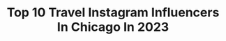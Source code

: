 ---
title: Top 10 Travel Instagram Influencers In Chicago In 2023
description: >-
  Find top travel Instagram influencers in Chicago in 2023. Most popular hashtags: #chicago #chicagoblogger #chicagogram #travelchicago.
platform: Instagram
hits: 376
text_top: Analyze the most popular Instagram profiles on inBeat.
text_bottom: Our search engine has 376 Instagram influencers like this in Chicago, United States for you to connect with.
profiles:
  - username: "miya.daigle"
    fullname: >-
      M I Y Λ   D Λ I G L E
    bio: >-
      interior photographer interior design | styling | travel chicago + indy
    location: "United States"
    followers: 14228
    engagement: 350
    commentsToLikes: 0.036188
    id: ck0tz11fxoqag0i19ksc5o67c
    verified: false
    hashtags: "#interiorgoals, #savorsummer, #minimalist, #normalpleasecomeback"
  - username: "maria.koche"
    fullname: >-
      Maria Koché
    bio: >-
      ⭕️IFPA Certified Flexibility Specialist @aspis_chicago ⭕️Dancer @columbiachi @insomniacevents ⭕️Model @moorecreativetalent 📍#chicago
    location: "United States"
    followers: 14933
    engagement: 361
    commentsToLikes: 0.072883
    id: ck15qs12r4ct40i190sexxn5p
    verified: false
    hashtags: "#chicagoyoga, #activeflexibility, #flexible, #chicago"
  - username: "rositapischiutta"
    fullname: >-
      Sita
    bio: >-
      🇮🇹 Udine 💌 pischiutta.rosita@gmail.com
    location: "United States"
    followers: 1134
    engagement: 3316
    commentsToLikes: 0.024084
    id: ck8tdhyew3dt20j78p06wxgvs
    verified: false
    hashtags: "#tbt, #dolomitesitaly, #dolomiti, #hiking"
  - username: "curvyantoinette"
    fullname: >-
      Antoinette Potter
    bio: >-
      💖 Body Positivity | ➕ Plus Size Fashion | 🍑 Size 24w/3x ✈ Jetsetter |⚡Gryffindor |💍 Wifey | 🐶 Dog Lover 📍Chicago | 📧 CurvyAntoinette@gmail.com
    location: "United States"
    followers: 13664
    engagement: 329
    commentsToLikes: 0.112065
    id: ckaorsuzsolri0i78f9tvmgoa
    verified: false
    hashtags: "#coedition, #psfashion, #plussizeblog, #boldncurvy"
  - username: "rociomarie_"
    fullname: >-
      Rocio 🌹
    bio: >-
      📍Miami, FL 🌐Marketing @accidentmedicalgroup
    location: "United States"
    followers: 8433
    engagement: 641
    commentsToLikes: 0.013530
    id: ck14li8n0ut6c0i19nn4s4vg4
    verified: false
    hashtags: "#miami, #goals, #motivation, #inspiration"
  - username: "kuo9406"
    fullname: >-
      Sherryjk
    bio: >-
      New York - Shanghai <Skinny legend> #travel #photography #fashion
    location: "United States"
    followers: 11253
    engagement: 740
    commentsToLikes: 0.001903
    id: ckapbk9fq07330i78c4ej8vho
    verified: false
    hashtags: "#nyc, #nyclife, #christmas, #lovenyc"
  - username: "heidiorrr"
    fullname: >-
      HEIDI OR | CHICAGO
    bio: >-
      🅚 @kosmo.creative | 🅒 @chiciety ❉ 𝐝𝐢𝐠𝐢𝐭𝐚𝐥 𝐦𝐚𝐫𝐤𝐞𝐭𝐢𝐧𝐠 + 𝐡𝐨𝐬𝐩𝐢𝐭𝐚𝐥𝐢𝐭𝐲 + 𝐥𝐢𝐟𝐞𝐬𝐭𝐲𝐥𝐞 ✶ 𝐥𝐨𝐲𝐨𝐥𝐚 𝐜𝐡𝐢𝐜𝐚𝐠𝐨 𝐚𝐥𝐮𝐦 ♡ 𝐦𝐞𝐬𝐬𝐚𝐠𝐞 𝐟𝐨𝐫 𝐢𝐧𝐪𝐮𝐢𝐫𝐞𝐬 ✐ heidixordillas@gmail.com
    location: "United States"
    followers: 8378
    engagement: 788
    commentsToLikes: 0.135584
    id: ck5zv5j4c3mib0i14ogoebqm7
    verified: false
    hashtags: "#jointhemvmt, #chicagoinfluencer, #chicagophotographer, #chicagoblogger"
  - username: "courtneytheexplorer"
    fullname: >-
      Courtney | LGBTQ+ Travel
    bio: >-
      ✈️ explore the world + live fully 🏳️‍🌈 🎒7 years a nomad 🌱 vegan-ish 📍Egypt 🇪🇬 💌 hello@courtneytheexplorer.com ↓ Travel Blog + YouTube channel ↓
    location: "United States"
    followers: 5111
    engagement: 630
    commentsToLikes: 0.111844
    id: ck8t1anriv1fk0j782gwqp1sc
    verified: false
    hashtags: "#lesbiantravel, #chicagoexplore, #egypttravel, #cairoegypt"
  - username: "footageandfoodage"
    fullname: >-
      𝘉𝘰𝘣𝘣𝘺&𝘑𝘢𝘭𝘦𝘦𝘴𝘢 🍕🍟🍰
    bio: >-
      𝙹𝚞𝚜𝚝 𝚊 𝙷𝚞𝚜𝚋𝚊𝚗𝚍 𝚊𝚗𝚍 𝚆𝚒𝚏𝚎 𝚌𝚊𝚙𝚝𝚞𝚛𝚒𝚗𝚐 𝚏𝚘𝚘𝚝𝚊𝚐𝚎 𝚊𝚗𝚍 𝚏𝚘𝚘𝚍𝚊𝚐𝚎 𝚒𝚗 𝚝𝚑𝚎 𝙼𝚎𝚖𝚙𝚑𝚒𝚜 𝚊𝚛𝚎𝚊 𝚊𝚗𝚍 𝚎𝚟𝚎𝚛𝚢𝚠𝚑𝚎𝚛𝚎 𝚎𝚕𝚜𝚎 𝚠𝚎 𝚕𝚊𝚗𝚍! 📍Memphis 📸 🤳🏾: @Zipkick | @bestfoodfeed
    location: "United States"
    followers: 3875
    engagement: 681
    commentsToLikes: 0.203732
    id: ck6tnyudlb5hp0j71uj6t61hz
    verified: false
    hashtags: "#foodstagram, #memphisfoodies, #memphiseats, #foodphotography"
  - username: "ray_gerardd"
    fullname: >-
      Ray Dunne
    bio: >-
      26 Chicago Based 📍 Tiktok 315K+ raygerard 📸 / 🎥
    location: "United States"
    followers: 24438
    engagement: 604
    commentsToLikes: 0.017181
    id: ck13af8p0q3x60i19vk7yofrk
    verified: false
    hashtags: "#chicagojpgs, #fatalframes, #depthdiscovered, #dailypost"
---